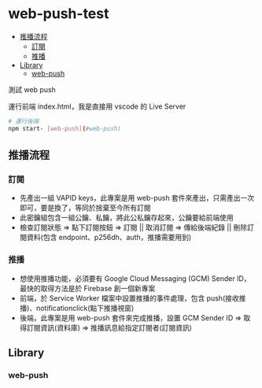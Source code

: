 # web-push-test <!-- omit in toc -->

- [推播流程](#推播流程)
  - [訂閱](#訂閱)
  - [推播](#推播)
- [Library](#library)
  - [web-push](#web-push)

測試 web push

運行前端 index.html，我是直接用 vscode 的 Live Server

```bash
# 運行後端
npm start- [web-push](#web-push)
```

## 推播流程

### 訂閱

- 先產出一組 VAPID keys，此專案是用 web-push 套件來產出，只需產出一次即可，要是換了，等同於捨棄至今所有訂閱
- 此密鑰組包含一組公鑰、私鑰，將此公私鑰存起來，公鑰要給前端使用
- 檢查訂閱狀態 => 點下訂閱按鈕 => 訂閱 || 取消訂閱 => 傳給後端紀錄 || 刪除訂閱資料(包含 endpoint、p256dh、auth，推播需要用到)

### 推播

- 想使用推播功能，必須要有 Google Cloud Messaging (GCM) Sender ID，最快的取得方法是於 Firebase 創一個新專案
- 前端，於 Service Worker 檔案中設置推播的事件處理，包含 push(接收推播)、notificationclick(點下推播視窗)
- 後端，此專案是用 web-push 套件來完成推播，設置 GCM Sender ID => 取得訂閱資訊(資料庫) => 推播訊息給指定訂閱者(訂閱資訊)

## Library

### web-push
